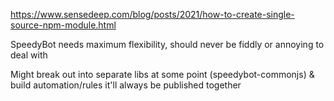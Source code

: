 https://www.sensedeep.com/blog/posts/2021/how-to-create-single-source-npm-module.html

SpeedyBot needs maximum flexibility, should never be fiddly or annoying to deal with

Might break out into separate libs at some point (speedybot-commonjs) & build automation/rules it'll always be published together
